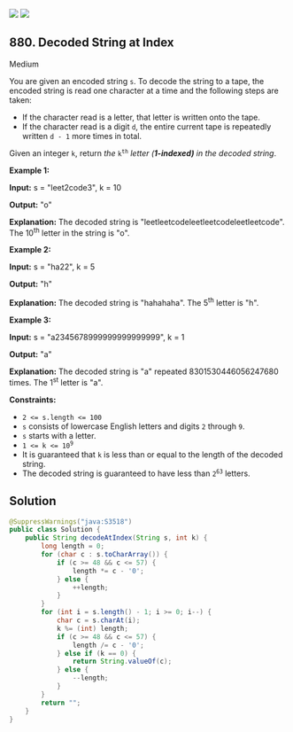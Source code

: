 [![](https://img.shields.io/github/stars/javadev/LeetCode-in-Java?label=Stars&style=flat-square)](https://github.com/javadev/LeetCode-in-Java)
[![](https://img.shields.io/github/forks/javadev/LeetCode-in-Java?label=Fork%20me%20on%20GitHub%20&style=flat-square)](https://github.com/javadev/LeetCode-in-Java/fork)

## 880\. Decoded String at Index

Medium

You are given an encoded string `s`. To decode the string to a tape, the encoded string is read one character at a time and the following steps are taken:

*   If the character read is a letter, that letter is written onto the tape.
*   If the character read is a digit `d`, the entire current tape is repeatedly written `d - 1` more times in total.

Given an integer `k`, return _the_ <code>k<sup>th</sup></code> _letter (**1-indexed)** in the decoded string_.

**Example 1:**

**Input:** s = "leet2code3", k = 10

**Output:** "o"

**Explanation:** The decoded string is "leetleetcodeleetleetcodeleetleetcode". The 10<sup>th</sup> letter in the string is "o".

**Example 2:**

**Input:** s = "ha22", k = 5

**Output:** "h"

**Explanation:** The decoded string is "hahahaha". The 5<sup>th</sup> letter is "h".

**Example 3:**

**Input:** s = "a2345678999999999999999", k = 1

**Output:** "a"

**Explanation:** The decoded string is "a" repeated 8301530446056247680 times. The 1<sup>st</sup> letter is "a".

**Constraints:**

*   `2 <= s.length <= 100`
*   `s` consists of lowercase English letters and digits `2` through `9`.
*   `s` starts with a letter.
*   <code>1 <= k <= 10<sup>9</sup></code>
*   It is guaranteed that `k` is less than or equal to the length of the decoded string.
*   The decoded string is guaranteed to have less than <code>2<sup>63</sup></code> letters.

## Solution

```java
@SuppressWarnings("java:S3518")
public class Solution {
    public String decodeAtIndex(String s, int k) {
        long length = 0;
        for (char c : s.toCharArray()) {
            if (c >= 48 && c <= 57) {
                length *= c - '0';
            } else {
                ++length;
            }
        }
        for (int i = s.length() - 1; i >= 0; i--) {
            char c = s.charAt(i);
            k %= (int) length;
            if (c >= 48 && c <= 57) {
                length /= c - '0';
            } else if (k == 0) {
                return String.valueOf(c);
            } else {
                --length;
            }
        }
        return "";
    }
}
```